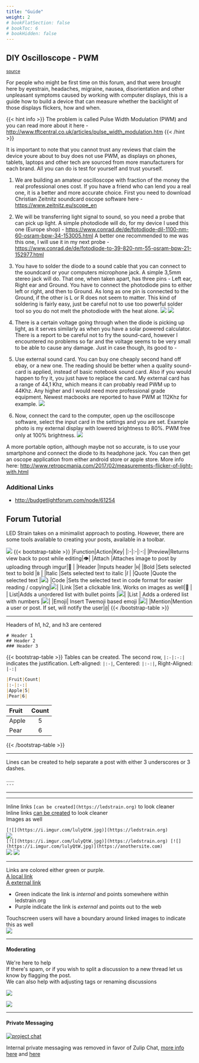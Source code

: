 ```yaml
---
title: "Guide"
weight: 2
# bookFlatSection: false
# bookToc: 6
# bookHidden: false
---
```


## DIY Oscilloscope - PWM
<sub>[source](https://ledstrain.org/d/312-homemade-oscilloscope-to-detect-pwm-diy-guide)</sub>


For people who might be first time on this forum, and that were brought here by eyestrain, headaches, migraine, nausea, disorientation and other unpleasant symptoms caused by working with computer displays, this is a guide how to build a device that can measure whether the backlight of those displays flickers, how and when. 

{{< hint info >}}
The problem is called Pulse Width Modulation (PWM) and you can read more about it here -  
http://www.tftcentral.co.uk/articles/pulse_width_modulation.htm
{{< /hint >}}

It is important to note that you cannot trust any reviews that claim the device youre about to buy does not use PWM, as displays on phones, tablets, laptops and other tech are sourced from more manufacturers for each brand. All you can do is test for yourself and trust yourself.

1. We are building an amateur oscilloscope with fraction of the money the real professional ones cost. If you have a friend who can lend you a real one, it is a better and more accurate choice. First you need to download Christian Zeitnitz soundcard oscope software here - https://www.zeitnitz.eu/scope_en

2. We will be transferring light signal to sound, so you need a probe that can pick up light. A simple photodiode will do, for my device I used this one (Europe shop) - https://www.conrad.de/de/fotodiode-dil-1100-nm-60-osram-bpw-34-153005.html
A better one recommended to me was this one, I will use it in my next probe - https://www.conrad.de/de/fotodiode-to-39-820-nm-55-osram-bpw-21-152977.html

3. You have to solder the diode to a sound cable that you can connect to the soundcard or your computers microphone jack. A simple 3,5mm stereo jack will do. That one, when taken apart, has three pins - Left ear, Right ear and Ground. You have to connect the photodiode pins to either left or right, and then to Ground. As long as one pin is connected to the Ground, if the other is L or R does not seem to matter. This kind of soldering is fairly easy, just be careful not to use too powerful solder tool so you do not melt the photodiode with the heat alone. 
![](https://i.imgur.com/EUE99z6.jpg)
![](https://i.imgur.com/3ibAU32.jpg)

4. There is a certain voltage going through when the diode is picking up light, as it serves similarly as when you have a solar powered calculator. There is a report to be careful not to fry the sound-card, however I encountered no problems so far and the voltage seems to be very small to be able to cause any damage. Just in case though, its good to -

5. Use external sound card. You can buy one cheaply second hand off ebay, or a new one. The reading should be better when a quality sound-card is applied, instead of basic notebook sound card. Also if you would happen to fry it, you just have to replace the card. My external card has a range of 44,1 Khz, which means it can probably read PWM up to 44Khz. Any higher and I would need more professional grade equipment. Newest macbooks are reported to have PWM at 112Khz for example.
![](https://i.imgur.com/RjmZRru.jpg)

6. Now, connect the card to the computer, open up the oscilloscope software, select the  input card in the settings and you are set. Example photo is my external display with lowered brightness to 80%. PWM free only at 100% brightness.
![](https://i.imgur.com/tU8Ltz0.jpg)

A more portable option, although maybe not so accurate, is to use your smartphone and connect the diode to its headphone jack. You can then get an oscope application from either android store or apple store. 
More info here: http://www.retropcmania.com/2017/02/measurements-flicker-of-light-with.html

### Additional Links
* http://budgetlightforum.com/node/61254

## Forum Tutorial

LED Strain takes on a minimalist approach to posting. 
However, there are some tools available to creating your posts, available in a toolbar.

![](https://i.imgur.com/dlwc0rb.png)
{{< bootstrap-table >}}
|Function|Action|Key|
|:-|:-|:-:|
|Preview|Returns view back to post while editing|👁️|
|Attach  |Attaches image to post by uploading through imgur|📄 |
|Header |Inputs header                                                |`H`|
|Bold      |Sets selected text to bold                         |`B` |
|Italic     |Sets selected text to italic                         |*I* |
|Quote  |Quote the selected text                             |![](https://i.imgur.com/BzpSSWN.png))
|Code    |Sets the selected text in code format for easier reading / copying|![](https://i.imgur.com/0CqPOS1.png)|
|Link      |Set a clickable link. Works on images as well|🔗 |
| List|Adds a unordered list with bullet points |![](https://i.imgur.com/hzBVWTi.png)|
|List | Adds a ordered list with numbers             |![](https://i.imgur.com/E5Xr5jI.png)|
|Emoji| Insert Twemoji based emoji |![](https://i.imgur.com/uc1rQXD.png)|
|Mention|Mention a user or post. If set, will notify the user|`@`|
{{< /bootstrap-table >}}







___
Headers of h1, h2, and h3 are centered

```
# Header 1
## Header 2
### Header 3
```

{{< bootstrap-table >}}
Tables can be created.
The second row, `|:-|:-:|` indicates the justification. Left-aligned: `|:-|`, Centered: `|:-:|`, Right-Aligned: `|-:|`
```markdown
|Fruit|Count|
|:-|:-:|
|Apple|5|
|Pear|6|
```
|Fruit|Count|
|:-|:-:|
|Apple|5|
|Pear|6|
{{< /bootstrap-table >}}
___

Lines can be created to help separate a post with either 3 underscores or 3 dashes.
```
___
---
```
___
---
Inline links `[can be created](https://ledstrain.org)` to look cleaner  
Inline links [can be created](https://ledstrain.org) to look cleaner  
Images as well  

`[![](https://i.imgur.com/lulyQtW.jpg)](https://ledstrain.org)`  
[![](https://i.imgur.com/lulyQtW.jpg)](https://ledstrain.org)  
`[![](https://i.imgur.com/lulyQtW.jpg)](https://ledstrain.org) [![](https://i.imgur.com/lulyQtW.jpg)](https://anothersite.com)`  
[![](https://i.imgur.com/lulyQtW.jpg)](https://ledstrain.org) [![](https://i.imgur.com/lulyQtW.jpg)](https://anothersite.com)  

___
Links are colored either green or purple.  
[A local link](https://ledstrain.org)  
[A external link](https://testsite.tld)  
* Green indicate the link is *internal* and points somewhere within ledstrain.org  
* Purple indicate the link is *external* and points out to the web  

Touchscreen users will have a boundary around linked images to indicate this as well  
![](https://i.imgur.com/Rr1mvRN.png)  

___

#### Moderating

We're here to help  
If there's spam, or if you wish to split a discussion to a new thread let us know by flagging the post.  
We can also help with adjusting tags or renaming discussions   

![](https://i.imgur.com/MN2mqZv.png)

![](https://i.imgur.com/8ohnLnY.gif)

___ 

#### Private Messaging
[![project chat](https://img.shields.io/badge/zulip-join_chat-brightgreen.svg)](https://ledstrain.zulipchat.com)

Internal private messaging was removed in favor of Zulip Chat, [more info here](https://ledstrain.org/d/731-private-messaging-transistion) and [here](https://ledstrain.org/d/722-new-chat)



